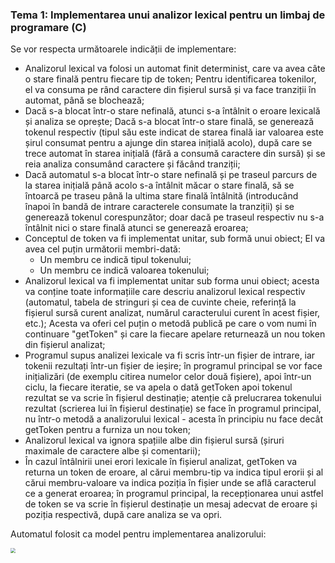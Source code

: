 ### Tema 1: Implementarea unui analizor lexical pentru un limbaj de programare (C)

Se vor respecta următoarele indicății de implementare:

- Analizorul lexical va folosi un automat finit determinist, care va avea câte o stare finală pentru fiecare tip de token; Pentru identificarea tokenilor, el va consuma pe rând caractere din fișierul sursă și va face tranziții în automat, până se blochează; 
- Dacă s-a blocat într-o stare nefinală, atunci s-a întâlnit o eroare lexicală și analiza se oprește; Dacă s-a blocat într-o stare finală, se generează tokenul respectiv (tipul său este indicat de starea finală  iar valoarea este șirul consumat pentru a ajunge din starea inițială acolo), după care se trece automat în starea inițială (fără a consumă caractere din sursă) și se reia analiza consumând caractere și făcând tranziții;
- Dacă automatul s-a blocat într-o stare nefinală și pe traseul parcurs de la starea inițială până acolo s-a întâlnit măcar o stare finală, să se întoarcă pe traseu până la ultima stare finală întâlnită (introducând înapoi în bandă de intrare caracterele consumate la tranziții) și se generează tokenul corespunzător; doar dacă pe traseul respectiv nu s-a întâlnit nici o stare finală atunci se generează eroarea;
- Conceptul de token va fi implementat unitar, sub formă unui obiect; El va avea cel puțin următorii membri-dată:
  - Un membru ce indică tipul tokenului;
  - Un membru ce indică valoarea tokenului;
- Analizorul lexical va fi implementat unitar sub forma unui obiect; acesta va conține toate informațiile care descriu analizorul lexical respectiv (automatul, tabela de stringuri și cea de cuvinte cheie, referință la fișierul sursă curent analizat, numărul caracterului curent în acest fișier, etc.); Acesta va oferi cel puțin o metodă publică pe care o vom numi în continuare "getToken" și care la fiecare apelare returnează un nou token din fișierul analizat;
- Programul supus analizei lexicale va fi scris într-un fișier de intrare, iar tokenii rezultați într-un fișier de ieșire; în programul principal se vor face inițializări (de exemplu citirea numelor celor două fișiere), apoi într-un ciclu, la fiecare iteratie, se va apela o dată getToken apoi tokenul rezultat se va scrie în fișierul destinație; atenție că prelucrarea tokenului rezultat (scrierea lui în fișierul destinație) se face în programul principal, nu într-o metodă a analizorului lexical - acesta în principiu nu face decât getToken pentru  a furniza un nou token;
- Analizorul lexical va ignora spațiile albe din fișierul sursă (șiruri maximale de caractere albe și comentarii);
- În cazul întâlnirii unei erori lexicale în fișierul analizat, getToken va returna un token de eroare, al cărui membru-tip va indica tipul erorii și al cărui membru-valoare va indica poziția în fișier unde se află caracterul ce a generat eroarea; în programul principal, la recepționarea unui astfel de token se va scrie în fișierul destinație un mesaj adecvat de eroare și poziția respectivă,  după care analiza se va opri.

Automatul folosit ca model pentru implementarea analizorului:

<img src="D:\GitHub\Uni-Projects\TC\LexerC\DFA.png" style="zoom:50%;" />